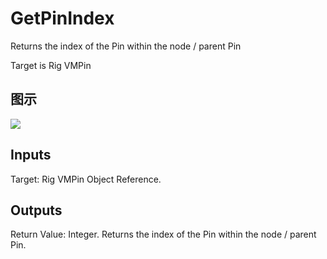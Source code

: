 # GetPinIndex

Returns the index of the Pin within the node / parent Pin

Target is Rig VMPin

## 图示

![]($-20221218-20460588.png)

## Inputs

Target: Rig VMPin Object Reference.  

## Outputs

Return Value: Integer. Returns the index of the Pin within the node / parent Pin.

